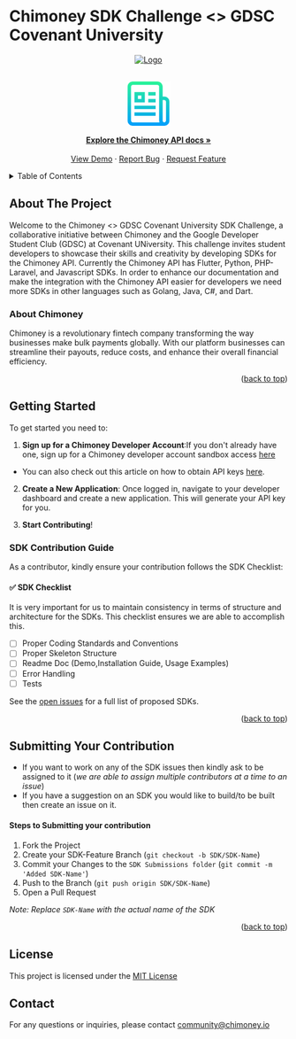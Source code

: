 # Chimoney SDK Challenge <> GDSC Covenant University

<div align="center" id="initial">
  <a href="https://chimoney.io/" target="_blank">
  <picture>
    <img src="https://chimoney.io/assets/icons/chimoney-purple-logo.svg" width="280" alt="Logo"/>
  </picture>
  </a>
</div>

<a name="readme-top"></a>

<!--[![Contributors][contributors-shield]][https://github.com/dsccovenantuniversity/Chimoney-SDK-Challenge-Covenant-University/graphs/contributors]
[![Forks][forks-shield]][forks-url]
[![Stargazers][stars-shield]][stars-url]
[![Issues][issues-shield]][issues-url]
[![MIT License][license-shield]][license-url]
[![LinkedIn][linkedin-shield]][linkedin-url]-->

<!-- PROJECT LOGO -->
<br />
<div align="center">
  <a href="https://github.com/othneildrew/Best-README-Template">
    <img src="Images/logo.png" alt="Logo" width="80" height="80">
  </a>

  <p align="center">
    <a href="https://chimoney.readme.io/reference/introduction"><strong>Explore the Chimoney API docs »</strong></a>
    <br />
    <br />
    <a href="">View Demo</a>
    ·
    <a href="https://github.com/dsccovenantuniversity/Chimoney-SDK-Challenge-Covenant-University/issues">Report Bug</a>
    ·
    <a href="">Request Feature</a>
  </p>
</div>

<!-- TABLE OF CONTENTS -->
<details>
  <summary>Table of Contents</summary>
  <ol>
    <li>
      <a href="#about-the-challenge">About The Project</a>
    </li>
      <a href="#getting-started">Getting Started</a>
      <ul>
        <li><a href="#prerequisites">Prerequisites</a></li>
        <li><a href="#installation">Installation</a></li>
      </ul>
    </li>
    <li><a href="#usage">Usage</a></li>
    <li><a href="#contributing">Contributing</a></li>
    <li><a href="#license">License</a></li>
    <li><a href="#contact">Contact</a></li>
  </ol>
</details>

<!-- ABOUT THE PROJECT -->

## About The Project
Welcome to the Chimoney <> GDSC Covenant University SDK Challenge, a collaborative initiative between Chimoney and the Google Developer Student Club (GDSC) at Covenant UNiversity. This challenge invites student developers to showcase their skills and creativity by developing SDKs for the Chimoney API.
Currently the Chimoney API has Flutter, Python, PHP-Laravel, and Javascript SDKs. In order to enhance our documentation and make the integration with the Chimoney API easier for developers we need more SDKs in other languages such as Golang, Java, C#, and Dart.


### About Chimoney
Chimoney is a revolutionary fintech company transforming the way businesses make bulk payments globally. With our platform businesses can streamline their payouts, reduce costs, and enhance their overall financial efficiency.

<p align="right">(<a href="#readme-top">back to top</a>)</p>

<!-- GETTING STARTED -->

## Getting Started

To get started you need to:</br>

1. **Sign up for a Chimoney Developer Account**:If you don't already have one, sign up for a Chimoney developer account sandbox access [here](https://sandbox.chimoney.io/developers) </br>
- You can also check out this article on how to obtain API keys [here](https://community-chimoney.hashnode.dev/getting-started-with-chimoneys-api-chiconnect).
2. **Create a New Application**: Once logged in, navigate to your developer dashboard and create a new application. This will generate your API key for you.

3. **Start Contributing**!

### SDK Contribution Guide

As a contributor, kindly ensure your contribution follows the SDK Checklist:

#### ✅ SDK Checklist

It is very important for us to maintain consistency in terms of structure and architecture for the SDKs. This checklist ensures we are able to accomplish this.

- [ ] Proper Coding Standards and Conventions
- [ ] Proper Skeleton Structure
- [ ] Readme Doc (Demo,Installation Guide, Usage Examples)
- [ ] Error Handling
- [ ] Tests

See the [open issues](https://github.com/dsccovenantuniversity/Chimoney-SDK-Challenge-Covenant-University/issues) for a full list of proposed SDKs.

<p align="right">(<a href="#readme-top">back to top</a>)</p>

<!-- CONTRIBUTING -->

## Submitting Your Contribution

- If you want to work on any of the SDK issues then kindly ask to be assigned to it (_we are able to assign multiple contributors at a time to an issue_)</br>
- If you have a suggestion on an SDK you would like to build/to be built then create an issue on it.

#### Steps to Submitting your contribution

1. Fork the Project
2. Create your SDK-Feature Branch (`git checkout -b SDK/SDK-Name`)
3. Commit your Changes to the `SDK Submissions folder` (`git commit -m 'Added SDK-Name'`)
4. Push to the Branch (`git push origin SDK/SDK-Name`)
5. Open a Pull Request

_Note:_ _Replace `SDK-Name` with the actual name of the SDK_

<p align="right">(<a href="#readme-top">back to top</a>)</p>

<!-- LICENSE -->

## License

This project is licensed under the [MIT License](Chimoney-SDK-Challenge-Covenant-University/LICENSE)

## Contact
For any questions or inquiries, please contact community@chimoney.io
